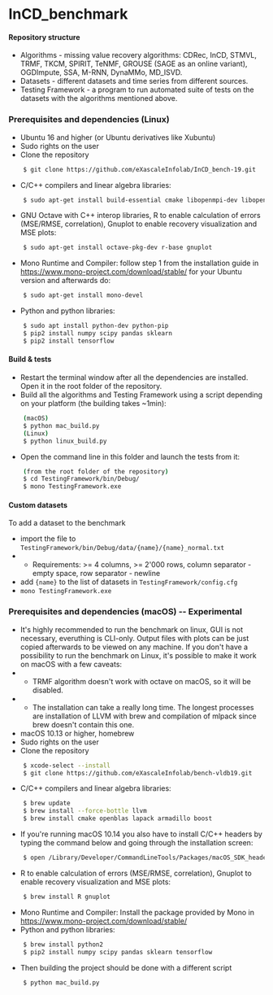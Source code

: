 # InCD_benchmark

#### Repository structure
- Algorithms - missing value recovery algorithms: CDRec, InCD, STMVL, TRMF, TKCM, SPIRIT, TeNMF, GROUSE (SAGE as an online variant), OGDImpute, SSA, M-RNN, DynaMMo, MD_ISVD.
- Datasets - different datasets and time series from different sources.
- Testing Framework - a program to run automated suite of tests on the datasets with the algorithms mentioned above.

### Prerequisites and dependencies (Linux)

- Ubuntu 16 and higher (or Ubuntu derivatives like Xubuntu)
- Sudo rights on the user
- Clone the repository
```bash
    $ git clone https://github.com/eXascaleInfolab/InCD_bench-19.git
```
- C/C++ compilers and linear algebra libraries:
```bash
    $ sudo apt-get install build-essential cmake libopenmpi-dev libopenblas-dev liblapack-dev libarmadillo-dev libmlpack-dev
```
- GNU Octave with C++ interop libraries, R to enable calculation of errors (MSE/RMSE, correlation), Gnuplot to enable recovery visualization and MSE plots:
```bash
    $ sudo apt-get install octave-pkg-dev r-base gnuplot
```
- Mono Runtime and Compiler: follow step 1 from the installation guide in https://www.mono-project.com/download/stable/ for your Ubuntu version and afterwards do:
```bash
    $ sudo apt-get install mono-devel
```
- Python and python libraries:
```bash
    $ sudo apt install python-dev python-pip
    $ pip2 install numpy scipy pandas sklearn
    $ pip2 install tensorflow
```

#### Build & tests

- Restart the terminal window after all the dependencies are installed. Open it in the root folder of the repository.
- Build all the algorithms and Testing Framework using a script depending on your platform (the building takes ~1min):
```bash
    (macOS)
    $ python mac_build.py
    (Linux)
    $ python linux_build.py
```
- Open the command line in this folder and launch the tests from it:
```bash
    (from the root folder of the repository)
    $ cd TestingFramework/bin/Debug/
    $ mono TestingFramework.exe
```

#### Custom datasets

To add a dataset to the benchmark
- import the file to `TestingFramework/bin/Debug/data/{name}/{name}_normal.txt`
- - Requirements: >= 4 columns, >= 2'000 rows, column separator - empty space, row separator - newline
- add `{name}` to the list of datasets in `TestingFramework/config.cfg`
- `mono TestingFramework.exe`


### Prerequisites and dependencies (macOS) -- Experimental

- It's highly recommended to run the benchmark on linux, GUI is not necessary, everuthing is CLI-only. Output files with plots can be just copied afterwards to be viewed on any machine. If you don't have a possibility to run the benchmark on Linux, it's possible to make it work on macOS with a few caveats:
- - TRMF algorithm doesn't work with octave on macOS, so it will be disabled.
- - The installation can take a really long time. The longest processes are installation of LLVM with brew and compilation of mlpack since brew doesn't contain this one.
- macOS 10.13 or higher, homebrew
- Sudo rights on the user
- Clone the repository
```bash
    $ xcode-select --install
    $ git clone https://github.com/eXascaleInfolab/bench-vldb19.git
```
- C/C++ compilers and linear algebra libraries:
```bash
    $ brew update
    $ brew install --force-bottle llvm
    $ brew install cmake openblas lapack armadillo boost
```
- If you're running macOS 10.14 you also have to install C/C++ headers by typing the command below and going through the installation screen:
```bash
    $ open /Library/Developer/CommandLineTools/Packages/macOS_SDK_headers_for_macOS_10.14.pkg
```
- R to enable calculation of errors (MSE/RMSE, correlation), Gnuplot to enable recovery visualization and MSE plots:
```bash
    $ brew install R gnuplot
```
- Mono Runtime and Compiler: Install the package provided by Mono in https://www.mono-project.com/download/stable/
- Python and python libraries:
```bash
    $ brew install python2
    $ pip2 install numpy scipy pandas sklearn tensorflow
```
- Then building the project should be done with a different script
```bash
    $ python mac_build.py
```
